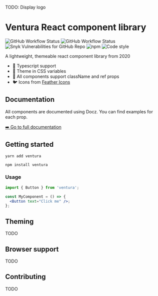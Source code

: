 TODO: Display logo

# Ventura React component library

![GitHub Workflow Status](https://img.shields.io/github/workflow/status/kodiak-packages/ventura/Test%20and%20lint/master?label=CI%20test%2Flint) ![GitHub Workflow Status](https://img.shields.io/github/workflow/status/kodiak-packages/ventura/Build%20and%20release/master?label=CI%20build%2Frelease) ![Snyk Vulnerabilities for GitHub Repo](https://img.shields.io/snyk/vulnerabilities/github/kodiak-packages/ventura) ![npm](https://img.shields.io/npm/v/ventura) ![Code style](https://img.shields.io/badge/code_style-prettier-ff69b4.svg)

A lightweight, themeable react component library from 2020

- 📘 Typescript support
- 🎨 Theme in CSS variables
- 📎 All components support className and ref props
- 🐦 Icons from [Feather Icons](https://feathericons.com)

## Documentation

All components are documented using Docz. You can find examples for each prop.

[➡️ Go to full documentation](https://kodiak-packages.github.io/ventura)

## Getting started

```
yarn add ventura
```

```
npm install ventura
```

### Usage

```jsx
import { Button } from 'ventura';

const MyComponent = () => {
  <Button text="Click me" />;
};
```

## Theming

TODO

## Browser support

TODO

## Contributing

TODO
